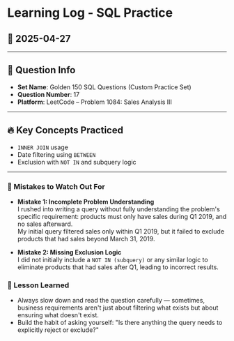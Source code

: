 # Learning Log - SQL Practice

## 📅 2025-04-27

---

## 🎯 Question Info

- **Set Name**: Golden 150 SQL Questions (Custom Practice Set)
- **Question Number**: 17
- **Platform**: LeetCode – Problem 1084: Sales Analysis III

---

## 🔥 Key Concepts Practiced

- `INNER JOIN` usage
- Date filtering using `BETWEEN`
- Exclusion with `NOT IN` and subquery logic

---

### 🚨 Mistakes to Watch Out For

- **Mistake 1: Incomplete Problem Understanding**  
  I rushed into writing a query without fully understanding the problem's specific requirement: products must only have sales during Q1 2019, and no sales afterward.  
  My initial query filtered sales only within Q1 2019, but it failed to exclude products that had sales beyond March 31, 2019.

- **Mistake 2: Missing Exclusion Logic**  
  I did not initially include a `NOT IN (subquery)` or any similar logic to eliminate products that had sales after Q1, leading to incorrect results.

### 🔎 Lesson Learned

- Always slow down and read the question carefully — sometimes, business requirements aren't just about filtering what exists but about ensuring what doesn't exist.
- Build the habit of asking yourself: "Is there anything the query needs to explicitly reject or exclude?"
